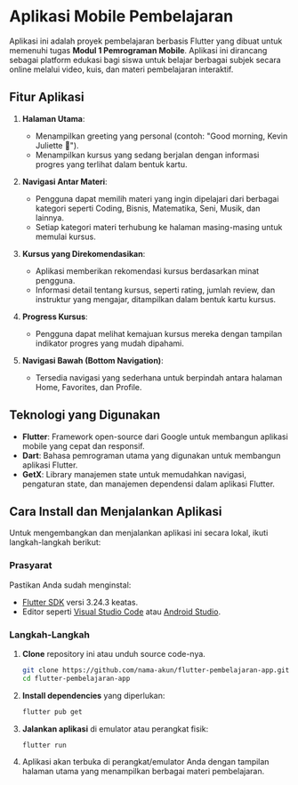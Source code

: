 # Aplikasi Mobile Pembelajaran

Aplikasi ini adalah proyek pembelajaran berbasis Flutter yang dibuat untuk memenuhi tugas **Modul 1 Pemrograman Mobile**. Aplikasi ini dirancang sebagai platform edukasi bagi siswa untuk belajar berbagai subjek secara online melalui video, kuis, dan materi pembelajaran interaktif.

## Fitur Aplikasi

1. **Halaman Utama**:
   - Menampilkan greeting yang personal (contoh: "Good morning, Kevin Juliette 👋").
   - Menampilkan kursus yang sedang berjalan dengan informasi progres yang terlihat dalam bentuk kartu.

2. **Navigasi Antar Materi**:
   - Pengguna dapat memilih materi yang ingin dipelajari dari berbagai kategori seperti Coding, Bisnis, Matematika, Seni, Musik, dan lainnya.
   - Setiap kategori materi terhubung ke halaman masing-masing untuk memulai kursus.

3. **Kursus yang Direkomendasikan**:
   - Aplikasi memberikan rekomendasi kursus berdasarkan minat pengguna.
   - Informasi detail tentang kursus, seperti rating, jumlah review, dan instruktur yang mengajar, ditampilkan dalam bentuk kartu kursus.

4. **Progress Kursus**:
   - Pengguna dapat melihat kemajuan kursus mereka dengan tampilan indikator progres yang mudah dipahami.

5. **Navigasi Bawah (Bottom Navigation)**:
   - Tersedia navigasi yang sederhana untuk berpindah antara halaman Home, Favorites, dan Profile.

## Teknologi yang Digunakan

- **Flutter**: Framework open-source dari Google untuk membangun aplikasi mobile yang cepat dan responsif.
- **Dart**: Bahasa pemrograman utama yang digunakan untuk membangun aplikasi Flutter.
- **GetX**: Library manajemen state untuk memudahkan navigasi, pengaturan state, dan manajemen dependensi dalam aplikasi Flutter.

## Cara Install dan Menjalankan Aplikasi

Untuk mengembangkan dan menjalankan aplikasi ini secara lokal, ikuti langkah-langkah berikut:

### Prasyarat

Pastikan Anda sudah menginstal:

- [Flutter SDK](https://flutter.dev/docs/get-started/install) versi 3.24.3 keatas.
- Editor seperti [Visual Studio Code](https://code.visualstudio.com/) atau [Android Studio](https://developer.android.com/studio).

### Langkah-Langkah

1. **Clone** repository ini atau unduh source code-nya.
   ```bash
   git clone https://github.com/nama-akun/flutter-pembelajaran-app.git
   cd flutter-pembelajaran-app
   ```

2. **Install dependencies** yang diperlukan:
   ```bash
   flutter pub get
   ```

3. **Jalankan aplikasi** di emulator atau perangkat fisik:
   ```bash
   flutter run
   ```

4. Aplikasi akan terbuka di perangkat/emulator Anda dengan tampilan halaman utama yang menampilkan berbagai materi pembelajaran.

